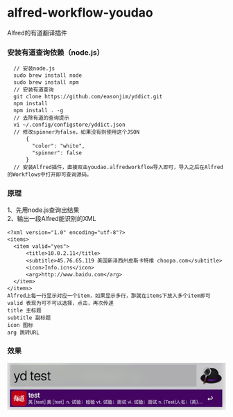 # alfred-workflow-youdao
Alfred的有道翻译插件  
### 安装有道查询依赖（node.js）
```
  // 安装node.js
  sudo brew install node
  sudo brew install npm
  // 安装有道查询
  git clone https://github.com/easonjim/yddict.git
  npm install
  npm install . -g
  // 去除有道的查询提示
  vi ~/.config/configstore/yddict.json
  // 修改spinner为false，如果没有则使用这个JSON
      {
        "color": "white",
        "spinner": false
      }
  // 安装Alfred插件，直接双击youdao.alfredworkflow导入即可，导入之后在Alfred的Workflows中打开即可查询源码。
```
### 原理
1、先用node.js查询出结果  
2、输出一段Alfred能识别的XML  
```
<?xml version="1.0" encoding="utf-8"?>
<items>
  <item valid="yes">
      <title>10.0.2.11</title>
      <subtitle>45.76.65.119 美国新泽西州皮斯卡特维 choopa.com</subtitle>
      <icon>Info.icns</icon>
      <arg>http://www.baidu.com</arg>
  </item>
</items>
Alfred上每一行显示对应一个item，如果显示多行，那就在items下放入多个item即可
valid 表现为可不可以选择，点击，再次传递
title 主标题
subtitle 副标题
icon 图标
arg 跳转URL
```  
### 效果
![有道查询效果](https://github.com/easonjim/alfred-workflow-youdao/blob/master/effect/image.jpg?raw=true)
